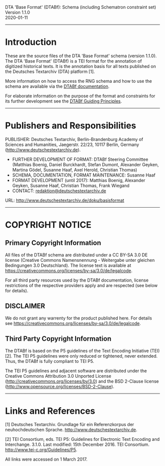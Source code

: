 DTA 'Base Format' (DTABf): Schema (including Schematron constraint set)  
Version 1.1.0  
2020-01-11

---
# Introduction

These are the source files of the DTA 'Base Format' schema (version 1.1.0). The DTA 'Base Format' (DTABf) is a TEI format for the annotation of digitized historical texts. It is the annotation basis for all texts published on the Deutsches Textarchiv 
(DTA) platform [1].

More information on how to access the RNG schema and how to use the schema are available via the [DTABf documentation](http://www.deutschestextarchiv.de/doku/basisformat/schema.html).

For elaborate information on the purpose of the format and constraints for its further development see the [DTABf Guiding Principles](http://www.deutschestextarchiv.de/doku/basisformat/leitlinien.html).

---
# Publishers and Responsibilities

PUBLISHER: Deutsches Textarchiv, Berlin-Brandenburg Academy of Sciences and Humanities, Jaegerstr. 22/23, 10117 Berlin, Germany (http://www.deutschestextarchiv.de).

*	FURTHER DEVELOPMENT OF FORMAT: DTABf Steering Committee (Matthias Boenig, Daniel Burckhardt, Stefan Dumont, Alexander Geyken, Martina Gödel, Susanne Haaf, Axel Herold, Christian Thomas)
*	SCHEMA, DOCUMENTATION, FORMAT MAINTENANCE: Susanne Haaf
*	FORMAT DEVELOPMENT (until 2017): Matthias Boenig, Alexander Geyken, Susanne Haaf, Christian Thomas, Frank Wiegand
*	CONTACT: redaktion@deutschestextarchiv.de

URL: http://www.deutschestextarchiv.de/doku/basisformat

---
# COPYRIGHT NOTICE

## Primary Copyright Information

All files of the DTABf schema are distributed under a CC BY-SA 3.0 DE 
license (Creative Commons Namensnennung - Weitergabe unter gleichen 
Bedingungen 3.0 Deutschland). The license text is available at 
https://creativecommons.org/licenses/by-sa/3.0/de/legalcode.

For all third party resources used by the DTABf documentation,
license restrictions of the respective providers apply and
are respected (see below for details).

## DISCLAIMER

We do not grant any warrenty for the product published here. 
For details see
https://creativecommons.org/licenses/by-sa/3.0/de/legalcode.

## Third Party Copyright Information

The DTABf is based on the P5 guidelines of the Text Encoding 
Initiative (TEI) [2]. The TEI P5 guidelines were only reduced or 
tightened, never extended. Thus, the DTABf is fully compliant to 
TEI P5. 

The TEI P5 guidelines and adjacent software are distributed under 
the Creative Commons Attribution 3.0 Unported License 
(http://creativecommons.org/licenses/by/3.0) and the BSD 2-Clause 
license (http://www.opensource.org/licenses/BSD-2-Clause).


---
# Links and References

[1] Deutsches Textarchiv. Grundlage für ein Referenzkorpus der 
neuhochdeutschen Sprache. http://www.deutschestextarchiv.de.

[2] TEI Consortium, eds. TEI P5: Guidelines for Electronic Text 
Encoding and Interchange. 3.1.0. Last modified: 15th December 2016.
TEI Consortium. http://www.tei-c.org/Guidelines/P5.

All links were accessed on 1 March 2017.